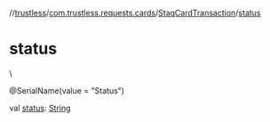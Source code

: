 //[trustless](../../../index.md)/[com.trustless.requests.cards](../index.md)/[StaqCardTransaction](index.md)/[status](status.md)

# status

\

@SerialName(value = &quot;Status&quot;)

val [status](status.md): [String](https://kotlinlang.org/api/latest/jvm/stdlib/kotlin/-string/index.html)
